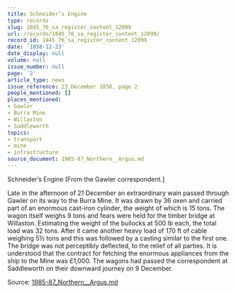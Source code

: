 ```yaml
---
title: Schneider’s Engine
type: records
slug: 1845_76_sa_register_content_12099
url: /records/1845_76_sa_register_content_12099/
record_id: 1845_76_sa_register_content_12099
date: '1858-12-23'
date_display: null
volume: null
issue_number: null
page: '2'
article_type: news
issue_reference: 23 December 1858, page 2
people_mentioned: []
places_mentioned:
- Gawler
- Burra Mine
- Willaston
- Saddleworth
topics:
- transport
- mine
- infrastructure
source_document: 1985-87_Northern__Argus.md
---
```


Schneider’s Engine [From the Gawler correspondent.]

Late in the afternoon of 21 December an extraordinary wain passed through Gawler on its way to the Burra Mine.  It was drawn by 36 oxen and carried part of an enormous cast-iron cylinder, the weight of which is 15 tons.  The wagon itself weighs 9 tons and fears were held for the timber bridge at Willaston.  Estimating the weight of the bullocks at 500 lb each, the total load was 32 tons.  After it came another heavy load of 170 ft of cable weighing 5½ tons and this was followed by a casting similar to the first one.  The bridge was not perceptibly deflected, to the relief of all parties.  It is understood that the contract for fetching the enormous appliances from the ship to the Mine was £1,000.  The wagons had passed the correspondent at Saddleworth on their downward journey on 9 December.

Source: [1985-87_Northern__Argus.md](/downloads/markdown/1985-87_Northern__Argus.md)
